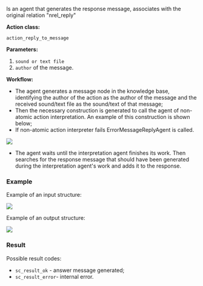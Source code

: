 Is an agent that generates the response message, associates with the original relation "nrel_reply"

**Action class:**

`action_reply_to_message`


**Parameters:**

1. `sound or text file`
2. `author` of the message.

**Workflow:**

* The agent generates a message node in the knowledge base, identifying the author of the action as the author of the message and the received sound/text file as the sound/text of that message;
* Then the necessary construction is generated to call the agent of non-atomic action interpretation. An example of this construction is shown below;
* If non-atomic action interpreter fails ErrorMessageReplyAgent is called.

<img src="../images/messageReplyAgentGener.png"></img>

* The agent waits until the interpretation agent finishes its work. Then searches for the response message that should have been generated during the interpretation agent's work and adds it to the response.

### Example

Example of an input structure:

<img src="../images/messageReplyAgentInput.png"></img>

Example of an output structure:

<img src="../images/messageReplyAgentOutput.png"></img>

### Result

Possible result codes:
 
* `sc_result_ok` - answer message generated;
* `sc_result_error`- internal error.
